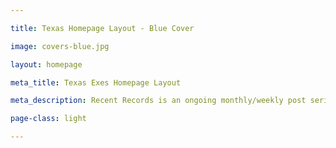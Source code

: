 ```yaml
---

title: Texas Homepage Layout - Blue Cover

image: covers-blue.jpg

layout: homepage

meta_title: Texas Exes Homepage Layout

meta_description: Recent Records is an ongoing monthly/weekly post series about albums I'm digging.

page-class: light

---
```



